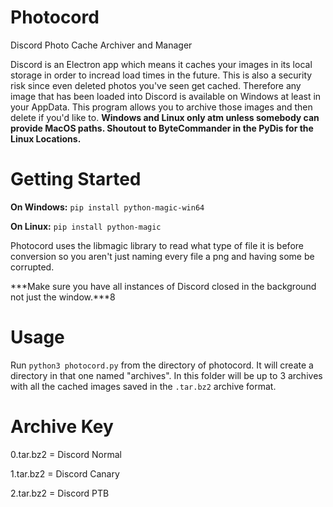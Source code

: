 # Photocord
Discord Photo Cache Archiver and Manager

Discord is an Electron app which means it caches your images in its local storage in order to incread load times in the future. This is also a security risk since even deleted photos you've seen get cached. Therefore any image that has been loaded into Discord is available on Windows at least in your AppData. This program allows you to archive those images and then delete if you'd like to. **Windows and Linux only atm unless somebody can provide MacOS paths. Shoutout to ByteCommander in the PyDis for the Linux Locations.**

# Getting Started

**On Windows:**
`pip install python-magic-win64`

**On Linux:**
`pip install python-magic`

Photocord uses the libmagic library to read what type of file it is before conversion so you aren't just naming every file a png and having some be corrupted.

***Make sure you have all instances of Discord closed in the background not just the window.***8

# Usage
Run `python3 photocord.py` from the directory of photocord. It will create a directory in that one named "archives". In this folder will be up to 3 archives with all the cached images saved in the `.tar.bz2` archive format.

# Archive Key

0.tar.bz2 = Discord Normal

1.tar.bz2 = Discord Canary

2.tar.bz2 = Discord PTB
